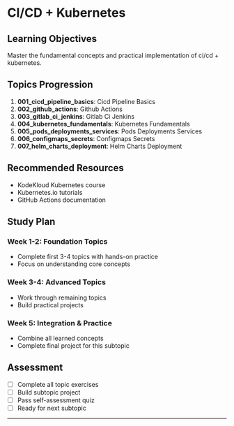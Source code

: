# CI/CD + Kubernetes

## Learning Objectives
Master the fundamental concepts and practical implementation of ci/cd + kubernetes.

## Topics Progression

1. **001_cicd_pipeline_basics**: Cicd Pipeline Basics
2. **002_github_actions**: Github Actions
3. **003_gitlab_ci_jenkins**: Gitlab Ci Jenkins
4. **004_kubernetes_fundamentals**: Kubernetes Fundamentals
5. **005_pods_deployments_services**: Pods Deployments Services
6. **006_configmaps_secrets**: Configmaps Secrets
7. **007_helm_charts_deployment**: Helm Charts Deployment

## Recommended Resources

- KodeKloud Kubernetes course
- Kubernetes.io tutorials
- GitHub Actions documentation

## Study Plan

### Week 1-2: Foundation Topics
- Complete first 3-4 topics with hands-on practice
- Focus on understanding core concepts

### Week 3-4: Advanced Topics  
- Work through remaining topics
- Build practical projects

### Week 5: Integration & Practice
- Combine all learned concepts
- Complete final project for this subtopic

## Assessment
- [ ] Complete all topic exercises
- [ ] Build subtopic project
- [ ] Pass self-assessment quiz
- [ ] Ready for next subtopic

---
